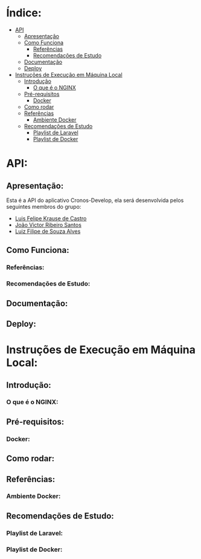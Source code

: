 # Índice:
- [API](#api)
    - [Apresentação]()
    - [Como Funciona]()
        - [Referências]()
        - [Recomendações de Estudo]()
    - [Documentação]()
    - [Deploy]()
- [Instruções de Execução em Máquina Local]()
    - [Introdução]()
        - [O que é o NGINX]()
    - [Pré-requisitos]()
        - [Docker]()
    - [Como rodar]()
    - [Referências]()
        - [Ambiente Docker]()
    - [Recomendações de Estudo]()
        - [Playlist de Laravel]()
        - [Playlist de Docker]()
# API:
## Apresentação:
Esta é a API do aplicativo Cronos-Develop, ela será desenvolvida pelos seguintes membros do grupo:
- [Luis Felipe Krause de Castro]()
- [João Victor Ribeiro Santos]()
- [Luiz Filipe de Souza Alves]()

## Como Funciona:
### Referências:
### Recomendações de Estudo:
## Documentação:

## Deploy:

# Instruções de Execução em Máquina Local:
## Introdução:
### O que é o NGINX:
## Pré-requisitos:
### Docker:
## Como rodar:
## Referências:
### Ambiente Docker:
## Recomendações de Estudo:
### Playlist de Laravel:
### Playlist de Docker:
